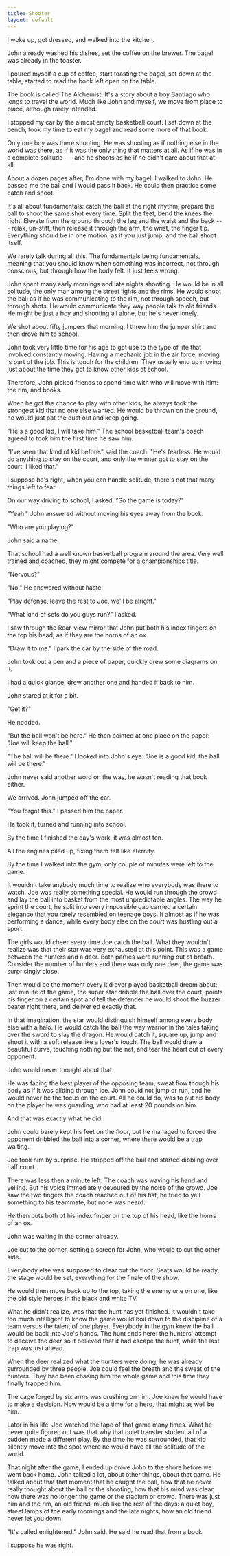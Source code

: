 ```yaml
---
title: Shooter
layout: default
---
```


I woke up, got dressed, and walked into the kitchen.

John already washed his dishes, set the coffee on the brewer. The bagel was already in the toaster.

I poured myself a cup of coffee, start toasting the bagel, sat down at the table, started to read the book left open on the table.

The book is called The Alchemist. It's a story about a boy Santiago who longs to travel the world. Much like John and myself, we move from place to place, although rarely intended.

 
I stopped my car by the almost empty basketball court. I sat down at the bench, took my time to eat my bagel and read some more of that book.

Only one boy was there shooting. He was shooting as if nothing else in the world was there, as if it was the only thing that matters at all. As if he was in a complete solitude --- and he shoots as he if he didn't care about that at all.

About a dozen pages after, I'm done with my bagel. I walked to John. He passed me the ball and I would pass it back. He could then practice some catch and shoot.

It's all about fundamentals: catch the ball at the right rhythm, prepare the ball to shoot the same shot every time. Split the feet, bend the knees the right. Elevate from the ground through the leg and the waist and the back --- relax, un-stiff, then release it through the arm, the wrist, the finger tip. Everything should be in one motion, as if you just jump, and the ball shoot itself.

We rarely talk during all this. The fundamentals being fundamentals, meaning that you should know when something was incorrect, not through conscious, but through how the body felt. It just feels wrong.

John spent many early mornings and late nights shooting. He would be in all solitude, the only man among the street lights and the rims. He would shoot the ball as if he was communicating to the rim, not through speech, but through shots. He would communicate they way people talk to old friends. He might be just a boy and shooting all alone, but he's never lonely.

We shot about fifty jumpers that morning, I threw him the jumper shirt and then drove him to school.

 

John took very little time for his age to got use to the type of life that involved constantly moving. Having a mechanic job in the air force, moving is part of the job. This is tough for the children. They usually end up moving just about the time they got to know other kids at school.

Therefore, John picked friends to spend time with who will move with him: the rim, and books.

When he got the chance to play with other kids, he always took the strongest kid that no one else wanted. He would be thrown on the ground, he would just pat the dust out and keep going.

"He's a good kid, I will take him." The school basketball team's coach agreed to took him the first time he saw him.

"I've seen that kind of kid before." said the coach: "He's fearless. He would do anything to stay on the court, and only the winner got to stay on the court. I liked that."

I suppose he's right, when you can handle solitude, there's not that many things left to fear.

 

On our way driving to school, I asked: "So the game is today?"

"Yeah." John answered without moving his eyes away from the book.

"Who are you playing?"

John said a name.

That school had a well known basketball program around the area. Very well trained and coached, they might compete for a championships title.

"Nervous?"

"No." He answered without haste.

"Play defense, leave the rest to Joe, we'll be alright."

"What kind of sets do you guys run?" I asked.

I saw through the Rear-view mirror that John put both his index fingers on the top his head, as if they are the horns of an ox.

"Draw it to me." I park the car by the side of the road.

John took out a pen and a piece of paper, quickly drew some diagrams on it.

I had a quick glance, drew another one and handed it back to him.

John stared at it for a bit.

"Get it?"

He nodded.

"But the ball won't be here." He then pointed at one place on the paper: "Joe will keep the ball."

"The ball will be there." I looked into John's eye: "Joe is a good kid, the ball will be there."

 

John never said another word on the way, he wasn't reading that book either.

We arrived. John jumped off the car.

"You forgot this." I passed him the paper.

He took it, turned and running into school.

 

By the time I finished the day's work, it was almost ten.

All the engines piled up, fixing them felt like eternity.

By the time I walked into the gym, only couple of minutes were left to the game.

It wouldn't take anybody much time to realize who everybody was there to watch. Joe was really something special. He would run through the crowd and lay the ball into basket from the most unpredictable angles. The way he sprint the court, he split into every impossible gap carried a certain elegance that you rarely resembled on teenage boys. It almost as if he was performing a dance, while every body else on the court was hustling out a sport.

The girls would cheer every time Joe catch the ball. What they wouldn't realize was that their star was very exhausted at this point. This was a game between the hunters and a deer. Both parties were running out of breath. Consider the number of hunters and there was only one deer, the game was surprisingly close.

Then would be the moment every kid ever played basketball dream about: last minute of the game, the super star dribble the ball over the court, points his finger on a certain spot and tell the defender he would shoot the buzzer beater right there, and deliver ed exactly that.

In that imagination, the star would distinguish himself among every body else with a halo. He would catch the ball the way warrior in the tales taking over the sword to slay the dragon. He would catch it, square up, jump and shoot it with a soft release like a lover's touch. The ball would draw a beautiful curve, touching nothing but the net, and tear the heart out of every opponent.

John would never thought about that.

He was facing the best player of the opposing team, sweat flow though his body as if it was gliding through ice. John could not jump or run, and he would never be the focus on the court. All he could do, was to put his body on the player he was guarding, who had at least 20 pounds on him.

And that was exactly what he did.

John could barely kept his feet on the floor, but he managed to forced the opponent dribbled the ball into a corner, where there would be a trap waiting.

Joe took him by surprise. He stripped off the ball and started dibbling over half court.

There was less then a minute left. The coach was waving his hand  and yelling. But his voice immediately devoured by the noise of the crowd. Joe saw the two fingers the coach reached out of his fist, he tried to yell something to his teammate, but none was heard.

He then puts both of his index finger on the top of his head, like the horns of an ox.

John was waiting in the corner already.

Joe cut to the corner, setting a screen for John, who would to cut the other side. 

Everybody else was supposed to clear out the floor. Seats would be ready, the stage would be set, everything for the finale of the show.

He would then move back up to the top, taking the enemy one on one, like the old style heroes in the black and white TV.

 

What he didn't realize, was that the hunt has yet finished. It wouldn't take too much intelligent to know the game would boil down to the discipline of a team versus the talent of one player. Everybody in the gym knew the ball would be back into Joe's hands. The hunt ends here: the hunters' attempt to deceive the deer so it believed that it had escape the hunt, while the last trap was just ahead.

When the deer realized what the hunters were doing, he was already surrounded by three people. Joe could feel the breath and the sweat of the hunters. They had been chasing him the whole game and this time they finally trapped him.

The cage forged by six arms was crushing on him. Joe knew he would have to make a decision. Now would be a time for a hero, that might as well be him.

 

Later in his life, Joe watched the tape of that game many times. What he never quite figured out was that why that quiet transfer student all of a sudden made a different play. By the time he was surrounded, that kid silently move into the spot where he would have all the solitude of the world.

That night after the game, I ended up drove John to the shore before we went back home. John talked a lot, about other things, about that game. He talked about that that moment that he caught the ball, how that he never really thought about the ball or the shooting, how that his mind was clear, how there was no longer the game or the stadium or crowd. There was just him and the rim, an old friend, much like the rest of the days: a quiet boy, street lamps of the early mornings and the late nights, how an old friend never let you down.

"It's called enlightened." John said. He said he read that from a book.

I suppose he was right.









